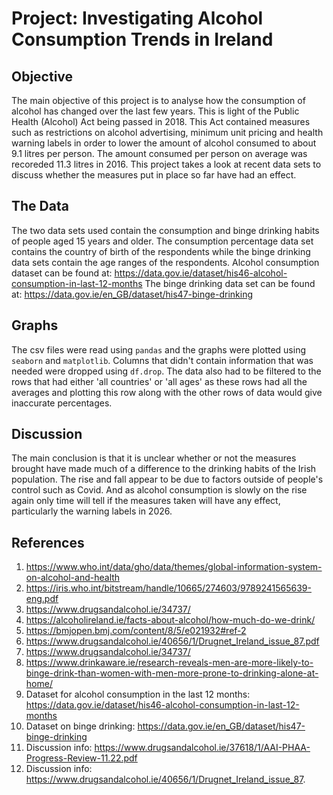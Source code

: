 # Project: Investigating Alcohol Consumption Trends in Ireland

## Objective
The main objective of this project is to analyse how the consumption of alcohol has changed over the last few years. This is light of the Public Health (Alcohol) Act being passed in 2018. This Act contained measures such as restrictions on alcohol advertising, minimum unit pricing and health warning labels in order to lower the amount of alcohol consumed to about 9.1 litres per person. The amount consumed per person on average was recoreded 11.3 litres in 2016. This project takes a look at recent data sets to discuss whether the measures put in place so far have had an effect.

## The Data
The two data sets used contain the consumption and binge drinking habits of people aged 15 years and older. The consumption percentage data set contains the country of birth of the respondents while the binge drinking data sets contain the age ranges of the respondents. Alcohol consumption dataset can be found at: https://data.gov.ie/dataset/his46-alcohol-consumption-in-last-12-months
The binge drinking data set can be found at: https://data.gov.ie/en_GB/dataset/his47-binge-drinking

## Graphs
The csv files were read using `pandas` and the graphs were plotted using `seaborn` and `matplotlib`. Columns that didn't contain information that was needed were dropped using `df.drop`. The data also had to be filtered to the rows that had either 'all countries' or 'all ages' as these rows had all the averages and plotting this row along with the other rows of data would give inaccurate percentages.

## Discussion
The main conclusion is that it is unclear whether or not the measures brought have made much of a difference to the drinking habits of the Irish population. The rise and fall appear to be due to factors outside of people's control such as Covid. And as alcohol consumption is slowly on the rise again only time will tell if the measures taken will have any effect, particularly the warning labels in 2026.

## References
1. https://www.who.int/data/gho/data/themes/global-information-system-on-alcohol-and-health
2. https://iris.who.int/bitstream/handle/10665/274603/9789241565639-eng.pdf
3. https://www.drugsandalcohol.ie/34737/
4. https://alcoholireland.ie/facts-about-alcohol/how-much-do-we-drink/
5. https://bmjopen.bmj.com/content/8/5/e021932#ref-2
6. https://www.drugsandalcohol.ie/40656/1/Drugnet_Ireland_issue_87.pdf
7. https://www.drugsandalcohol.ie/34737/
8. https://www.drinkaware.ie/research-reveals-men-are-more-likely-to-binge-drink-than-women-with-men-more-prone-to-drinking-alone-at-home/
9. Dataset for alcohol consumption in the last 12 months: https://data.gov.ie/dataset/his46-alcohol-consumption-in-last-12-months
10. Dataset on binge drinking: https://data.gov.ie/en_GB/dataset/his47-binge-drinking
11. Discussion info: https://www.drugsandalcohol.ie/37618/1/AAI-PHAA-Progress-Review-11.22.pdf
12. Discussion info: https://www.drugsandalcohol.ie/40656/1/Drugnet_Ireland_issue_87.
